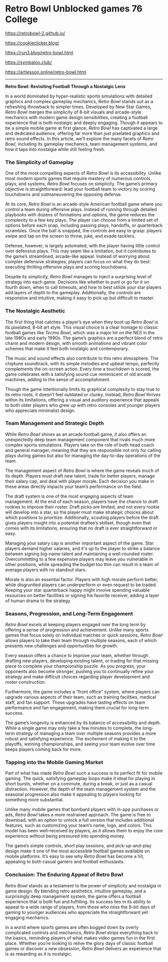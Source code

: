 # Retro Bowl Unblocked games 76 College

https://retrobowl-2.github.io/

https://cookieclicker.blog/

https://run3.blog/retro-bowl.html

https://symbaloo.club/

https://artlesson.online/retro-bowl.html

<hr>

**Retro Bowl: Revisiting Football Through a Nostalgic Lens**

In a world dominated by hyper-realistic sports simulations with detailed graphics and complex gameplay mechanics, *Retro Bowl* stands out as a refreshing throwback to simpler times. Developed by New Star Games, *Retro Bowl* merges the simplicity of 8-bit visuals and arcade-style mechanics with modern game design sensibilities, creating a football experience that is both nostalgic and deeply engaging. Though it appears to be a simple mobile game at first glance, *Retro Bowl* has captivated a large and dedicated audience, offering far more than just pixelated graphics and retro sound effects. In this article, we’ll explore the many facets of *Retro Bowl*, including its gameplay mechanics, team management systems, and how it taps into nostalgia while still feeling fresh.

### The Simplicity of Gameplay

One of the most compelling aspects of *Retro Bowl* is its accessibility. Unlike most modern sports games that require mastery of numerous controls, plays, and systems, *Retro Bowl* focuses on simplicity. The game’s primary objective is straightforward: lead your football team to victory by scoring touchdowns and outmaneuvering the opposing defense.

At its core, *Retro Bowl* is an arcade-style American football game where you control a team during offensive plays. Instead of running through detailed playbooks with dozens of formations and options, the game reduces the complexity to a few key plays. The player can choose from a limited set of options before each snap, including passing plays, handoffs, or quarterback scrambles. Once the ball is snapped, the controls are easy to grasp: players swipe and tap on the screen to throw, juke, and evade tacklers.

Defense, however, is largely automated, with the player having little control over defensive plays. This may seem like a limitation, but it contributes to the game’s streamlined, arcade-like appeal. Instead of worrying about complex defensive strategies, players can focus on what they do best: executing thrilling offensive plays and scoring touchdowns.

Despite its simplicity, *Retro Bowl* manages to inject a surprising level of strategy into each game. Decisions like whether to punt or go for it on fourth down, when to call timeouts, and how to best utilize your star players add layers of depth to the gameplay. Additionally, the controls are responsive and intuitive, making it easy to pick up but difficult to master.

### The Nostalgic Aesthetic

The first thing that catches a player’s eye when they boot up *Retro Bowl* is its pixelated, 8-bit art style. This visual choice is a clear homage to classic football games like *Tecmo Bowl*, which was a major hit on the NES in the late 1980s and early 1990s. The game’s graphics are a perfect blend of retro charm and modern design, with smooth animations and vibrant color schemes that make it feel both nostalgic and contemporary.

The music and sound effects also contribute to this retro atmosphere. The chiptune soundtrack, with its simple melodies and upbeat tempo, perfectly complements the on-screen action. Every time a touchdown is scored, the game celebrates with a satisfying sound cue reminiscent of old arcade machines, adding to the sense of accomplishment.

Though the game intentionally limits its graphical complexity to stay true to its retro roots, it doesn’t feel outdated or clunky. Instead, *Retro Bowl* thrives within its limitations, offering a visual and auditory experience that appeals to both older players who grew up with retro consoles and younger players who appreciate minimalist design.

### Team Management and Strategic Depth

While *Retro Bowl* shines as an arcade football game, it also offers an unexpectedly deep team management component that rivals much more complex sports simulations. Players take on the role of both head coach and general manager, meaning that they are responsible not only for calling plays during games but also for managing the day-to-day operations of the team.

The management aspect of *Retro Bowl* is where the game reveals much of its depth. Players must draft new talent, trade for better players, manage their salary cap, and deal with player morale. Each decision you make in these areas directly impacts your team’s performance on the field.

The draft system is one of the most engaging aspects of team management. At the end of each season, players have the chance to draft rookies to improve their roster. Draft picks are limited, and not every rookie will develop into a star, so the player must make strategic choices about which positions to prioritize. Additionally, scouting players before the draft gives players insight into a potential draftee’s skillset, though even that comes with its limitations, ensuring that no draft is ever straightforward or easy.

Managing your salary cap is another important aspect of the game. Star players demand higher salaries, and it's up to the player to strike a balance between signing big-name talent and maintaining a well-rounded roster. Overcommitting to a few expensive players may leave you vulnerable in other positions, while spreading the budget too thin can result in a team of average players with no standout stars.

Morale is also an essential factor. Players with high morale perform better, while disgruntled players can underperform or even request to be traded. Keeping your star quarterback happy might involve spending valuable resources on better facilities or signing his favorite receiver, adding a layer of human drama to the strategy.

### Seasons, Progression, and Long-Term Engagement

*Retro Bowl* excels at keeping players engaged over the long term by offering a sense of progression and achievement. Unlike many sports games that focus solely on individual matches or quick sessions, *Retro Bowl* allows players to take their team through multiple seasons, each of which presents new challenges and opportunities for growth.

Every season offers a chance to improve your team, whether through drafting new players, developing existing talent, or trading for that missing piece to complete your championship puzzle. As you progress, your opponents also become stronger, pushing you to continually refine your strategy and make difficult choices regarding player development and roster construction.

Furthermore, the game includes a "front office" system, where players can upgrade various aspects of their team, such as training facilities, medical staff, and fan support. These upgrades have lasting effects on team performance and fan engagement, making them crucial for long-term success.

The game’s longevity is enhanced by its balance of accessibility and depth. While a single game may only take a few minutes to complete, the long-term strategy of managing a team over multiple seasons provides a more robust and satisfying experience. The excitement of making it to the playoffs, winning championships, and seeing your team evolve over time keeps players coming back for more.

### Tapping into the Mobile Gaming Market

Part of what has made *Retro Bowl* such a success is its perfect fit for mobile gaming. The quick, satisfying gameplay loops make it ideal for playing in short bursts, whether on a commute, during a break, or just as a casual distraction. However, the depth of the team management system and the seasonal progression also make it appealing to players looking for something more substantial.

Unlike many mobile games that bombard players with in-app purchases or ads, *Retro Bowl* takes a more restrained approach. The game is free to download, with an option to unlock a full version that includes additional features, such as customizing your team’s name, logo, and colors. This model has been well-received by players, as it allows them to enjoy the core experience without being pressured into spending money.

The game’s simple controls, short play sessions, and pick-up-and-play design make it one of the most accessible football games available on mobile platforms. It’s easy to see why *Retro Bowl* has become a hit, appealing to both casual gamers and football enthusiasts.

### Conclusion: The Enduring Appeal of Retro Bowl

*Retro Bowl* stands as a testament to the power of simplicity and nostalgia in game design. By blending retro aesthetics, intuitive gameplay, and a surprisingly deep management system, the game offers a football experience that is both fun and fulfilling. Its success lies in its ability to appeal to a wide range of players, from those who miss the 8-bit days of gaming to younger audiences who appreciate the straightforward yet engaging mechanics.

In a world where sports games are often bogged down by overly complicated controls and mechanics, *Retro Bowl* strips everything back to the basics, reminding players of what makes video games fun in the first place. Whether you’re looking to relive the glory days of classic football games or discover a new obsession, *Retro Bowl* delivers an experience that is as rewarding as it is nostalgic.
